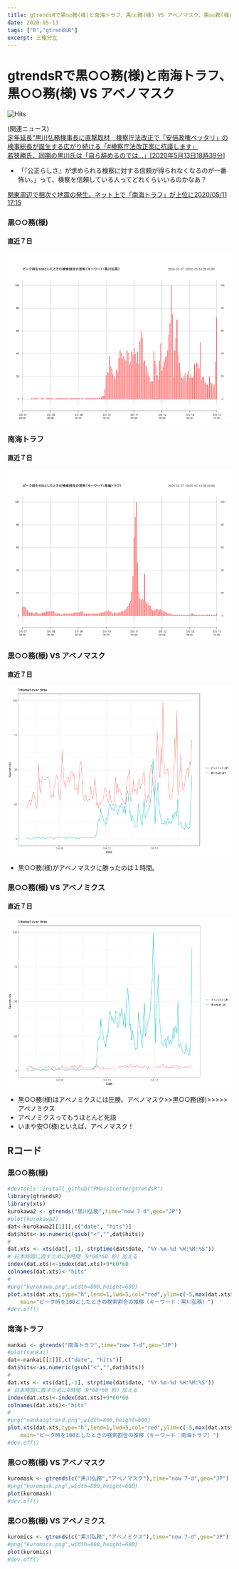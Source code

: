 ```yaml
---
title: gtrendsRで黒○○務(様)と南海トラフ、黒○○務(様) VS アベノマスク、黒○○務(様) VS アベノミクス
date: 2020-05-13
tags: ["R","gtrendsR"]
excerpt: 三権分立
---
```


# gtrendsRで黒○○務(様)と南海トラフ、黒○○務(様) VS アベノマスク
![Hits](https://hitcounter.pythonanywhere.com/count/tag.svg?url=https%3A%2F%2Fgitpress.io%2F%40statrstart%2Fkurokawa)

(関連ニュース)  
[定年延長”黒川弘務検事長に直撃取材　検察庁法改正で「安倍政権ベッタリ」の検事総長が誕生する広がり続ける「#検察庁法改正案に抗議します」](https://bunshun.jp/articles/-/37732)  
[若狭勝氏、同期の黒川氏は「自ら辞めるのでは…」[2020年5月13日18時39分] ](https://www.nikkansports.com/general/nikkan/news/202005130000510.html)
- 「『公正らしさ』が求められる検察に対する信頼が得られなくなるのが一番怖い。」って、検察を信頼している人ってどれくらいいるのかなあ？

[関東周辺で相次ぐ地震の発生。ネット上で「南海トラフ」が上位に2020/05/11 17:15](https://news.goo.ne.jp/article/mag2/nation/mag2-451231.html)  

### 黒○○務(様)
#### 直近７日

![kurokawa](https://raw.githubusercontent.com/statrstart/statrstart.github.com/master/source/images/kurokawa.png)

### 南海トラフ
#### 直近７日

![nankaigtrend](https://raw.githubusercontent.com/statrstart/statrstart.github.com/master/source/images/nankaigtrend.png)

### 黒○○務(様) VS アベノマスク
#### 直近７日

![kuromask](https://raw.githubusercontent.com/statrstart/statrstart.github.com/master/source/images/kuromask.png)

- 黒○○務(様)がアベノマスクに勝ったのは１時間。

### 黒○○務(様) VS アベノミクス
#### 直近７日

![kuromics](https://raw.githubusercontent.com/statrstart/statrstart.github.com/master/source/images/kuromics.png)

- 黒○○務(様)はアベノミクスには圧勝。アベノマスク>>黒○○務(様)>>>>>アベノミクス
- アベノミクスってもうほとんど死語
- いまや安○(様)といえば、アベノマスク！

## Rコード

### 黒○○務(様)

```R
#devtools::install_github("PMassicotte/gtrendsR")
library(gtrendsR)
library(xts)
kurokawa2 <- gtrends("黒川弘務",time="now 7-d",geo="JP")
#plot(kurokawa2)
dat<-kurokawa2[[1]][,c("date", "hits")]
dat$hits<-as.numeric(gsub("<","",dat$hits))
#
dat.xts <- xts(dat[,-1], strptime(dat$date, "%Y-%m-%d %H:%M:%S"))
# 日本時間に直すために9時間（9*60*60 秒）加える
index(dat.xts)<-index(dat.xts)+9*60*60
colnames(dat.xts)<-"hits"
#
#png("kurokawa.png",width=800,height=600)
plot.xts(dat.xts,type="h",lend=1,lwd=5,col="red",ylim=c(-5,max(dat.xts$hits)*1.05),
	main="ピーク時を100としたときの検索割合の推移（キーワード：黒川弘務）")
#dev.off()
```

### 南海トラフ

```R
nankai <- gtrends("南海トラフ",time="now 7-d",geo="JP")
#plot(nankai)
dat<-nankai[[1]][,c("date", "hits")]
dat$hits<-as.numeric(gsub("<","",dat$hits))
#
dat.xts <- xts(dat[,-1], strptime(dat$date, "%Y-%m-%d %H:%M:%S"))
# 日本時間に直すために9時間（9*60*60 秒）加える
index(dat.xts)<-index(dat.xts)+9*60*60
colnames(dat.xts)<-"hits"
#
#png("nankaigtrend.png",width=800,height=600)
plot.xts(dat.xts,type="h",lend=1,lwd=5,col="red",ylim=c(-5,max(dat.xts$hits)*1.05),
	main="ピーク時を100としたときの検索割合の推移（キーワード：南海トラフ）")
#dev.off()
```

### 黒○○務(様) VS アベノマスク

```R
kuromask <- gtrends(c("黒川弘務","アベノマスク"),time="now 7-d",geo="JP")
#png("kuromask.png",width=800,height=600)
plot(kuromask)
#dev.off()
```

### 黒○○務(様) VS アベノミクス

```R
kuromics <- gtrends(c("黒川弘務","アベノミクス"),time="now 7-d",geo="JP")
#png("kuromics.png",width=800,height=600)
plot(kuromics)
#dev.off()
```

